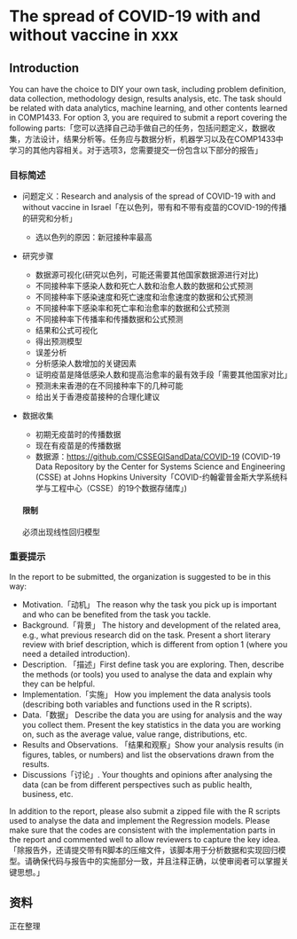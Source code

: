 # The spread of COVID-19 with and without vaccine in xxx

## Introduction

You can have the choice to DIY your own task, including problem definition, data collection, methodology design, results analysis, etc. The task should be related with data analytics, machine learning, and other contents learned in COMP1433. For option 3, you are required to submit a report covering the following parts:「您可以选择自己动手做自己的任务，包括问题定义，数据收集，方法设计，结果分析等。任务应与数据分析，机器学习以及在COMP1433中学习的其他内容相关。对于选项3，您需要提交一份包含以下部分的报告」

### 目标简述

- 问题定义：Research and analysis of the spread of COVID-19 with and without vaccine in Israel「在以色列，带有和不带有疫苗的COVID-19的传播的研究和分析」
  - 选以色列的原因：新冠接种率最高
- 研究步骤
  - 数据源可视化(研究以色列，可能还需要其他国家数据源进行对比)
  - 不同接种率下感染人数和死亡人数和治愈人数的数据和公式预测
  - 不同接种率下感染速度和死亡速度和治愈速度的数据和公式预测
  - 不同接种率下感染率和死亡率和治愈率的数据和公式预测
  - 不同接种率下传播率和传播数据和公式预测
  - 结果和公式可视化
  - 得出预测模型
  - 误差分析
  - 分析感染人数增加的关键因素
  - 证明疫苗是降低感染人数和提高治愈率的最有效手段「需要其他国家对比」
  - 预测未来香港的在不同接种率下的几种可能
  - 给出关于香港疫苗接种的合理化建议
- 数据收集
  - 初期无疫苗时的传播数据
  - 现在有疫苗是的传播数据
  - 数据源：https://github.com/CSSEGISandData/COVID-19 (COVID-19 Data Repository by the Center for Systems Science and Engineering (CSSE) at Johns Hopkins University「COVID-约翰霍普金斯大学系统科学与工程中心（CSSE）的19个数据存储库」)
  
  #### 限制
  
  必须出现线性回归模型

### 重要提示

In the report to be submitted, the organization is suggested to be in this way:

- Motivation.「动机」 The reason why the task you pick up is important and who can be benefited from the task you tackle. 
- Background.「背景」 The history and development of the related area, e.g., what previous research did on the task. Present a short literary review with brief description, which is different from option 1 (where you need a detailed introduction).
- Description. 「描述」First define task you are exploring. Then, describe the methods (or tools) you used to analyse the data and explain why they can be helpful. 
- Implementation.「实施」 How you implement the data analysis tools (describing both variables and functions used in the R scripts).
- Data.「数据」 Describe the data you are using for analysis and the way you collect them. Present the key statistics in the data you are working on, such as the average value, value range, distributions, etc.
- Results and Observations. 「结果和观察」Show your analysis results (in figures, tables, or numbers) and list the observations drawn from the results. 
- Discussions「讨论」. Your thoughts and opinions after analysing the data (can be from different perspectives such as public health, business, etc.

In addition to the report, please also submit a zipped file with the R scripts used to analyse the data and implement the Regression models. Please make sure that the codes are consistent with the implementation parts in the report and commented well to allow reviewers to capture the key idea.「除报告外，还请提交带有R脚本的压缩文件，该脚本用于分析数据和实现回归模型。请确保代码与报告中的实施部分一致，并且注释正确，以使审阅者可以掌握关键思想。」

## 资料

正在整理
